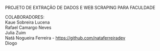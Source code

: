 PROJETO DE EXTRAÇÃO DE DADOS E WEB SCRAPING PARA FACULDADE


COLABORADORES: <br>
Kaue Sobreira Lucena  <br>
Rafael Camargo Neves <br>
Julia Zuim <br>
Natã Nogueira Ferreira - https://github.com/nataferreiradev <br>
Diogo <br>
